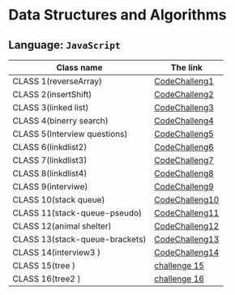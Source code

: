 # Data Structures and Algorithms

## Language: `JavaScript`

| Class name                    | The link                                                          |
| ----------------------------- | ----------------------------------------------------------------- |
| CLASS 1(reverseArray)         | [CodeChalleng1](./MyChallenge/READMECLASS1.md)                    |
| CLASS 2(insertShift)          | [CodeChalleng2](./MyChallenge/READMECLASS2.md)                    |
| CLASS 3(linked list)          | [CodeChalleng3](./MyChallenge/class3LinkedList/READMECLASS3.md)   |
| CLASS 4(binerry search)       | [CodeChalleng4](./MyChallenge/class4Binarysearch/READMECLASS4.md) |
| CLASS 5(Interview questions)  | [CodeChalleng5](./MyChallenge/class5Interview%20questions/READMECLASS5.md) 
| CLASS 6(linkdlist2)           | [CodeChalleng6](./MyChallenge/linkedlist2/Linkedlist2.md)         |
| CLASS 7(linkdlist3)           | [CodeChalleng7](./MyChallenge/class7linkedlist3/READMELINKED3.md) |
| CLASS 8(linkdlist4)           | [CodeChalleng8](./MyChallenge/calss8/class8.md)                   |
| CLASS 9(interviwe)            | [CodeChalleng9](./MyChallenge/interviw-2-start/README.md)         |
| CLASS 10(stack queue)         | [CodeChalleng10](./MyChallenge/stackandqueue/READMESTACK.md)      |
| CLASS 11(stack-queue-pseudo)  | [CodeChalleng11](./MyChallenge/stack-queue-pseudo/README.md)      |
| CLASS 12(animal shelter)      | [CodeChalleng12](./MyChallenge/animalshelter/README.md)           |
| CLASS 13(stack-queue-brackets)| [CodeChalleng13](./MyChallenge/13bracktes/README.md)              |
| CLASS 14(interview3 )         | [CodeChalleng14](./MyChallenge/interviow3/README.md)              |
| CLASS 15(tree )               | [challenge 15](./MyChallenge/binerytree/README.md)                |
| CLASS 16(tree2 )              | [challenge 16](./MyChallenge/tree2/README.md)                     |